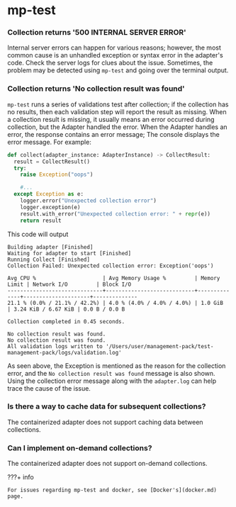 # mp-test


### Collection returns '500 INTERNAL SERVER ERROR'

Internal server errors can happen for various reasons; however, the most common cause is an unhandled exception or syntax error in
the adapter's code. Check the server logs for clues about the issue. Sometimes, the problem may be detected using `mp-test` and
going over the terminal output.

### Collection returns 'No collection result was found'

`mp-test` runs a series of validations test after collection; if the collection has no results, then each validation step will report the result as missing.
When a collection result is missing, it usually means an error occurred during collection, but the Adapter handled the error. When the Adapter handles an error,
the response contains an error message; The console displays the error message. For example:

  ```python
  def collect(adapter_instance: AdapterInstance) -> CollectResult:
    result = CollectResult()
    try:
      raise Exception("oops")

      #...
    except Exception as e:
      logger.error("Unexpected collection error")
      logger.exception(e)
      result.with_error("Unexpected collection error: " + repr(e))
      return result
  ```

This code will output

  ```
  Building adapter [Finished]
  Waiting for adapter to start [Finished]
  Running Collect [Finished]
  Collection Failed: Unexpected collection error: Exception('oops')

  Avg CPU %                     | Avg Memory Usage %         | Memory Limit | Network I/O         | Block I/O
  ------------------------------+----------------------------+--------------+---------------------+--------------
  21.1 % (0.0% / 21.1% / 42.2%) | 4.0 % (4.0% / 4.0% / 4.0%) | 1.0 GiB      | 3.24 KiB / 6.67 KiB | 0.0 B / 0.0 B

  Collection completed in 0.45 seconds.

  No collection result was found.
  No collection result was found.
  All validation logs written to '/Users/user/management-pack/test-management-pack/logs/validation.log'
  ```
As seen above, the Exception is mentioned as the reason for the collection error, and the `No collection result was found` message is also shown.
Using the collection error message along with the `adapter.log` can help trace the cause of the issue.

### Is there a way to cache data for subsequent collections?

The containerized adapter does not support caching data between collections.

### Can I implement on-demand collections?

The containerized adapter does not support on-demand collections.

???+ info

    For issues regarding mp-test and docker, see [Docker's](docker.md) page.

